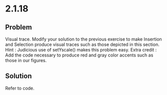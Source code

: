 # 2.1.18

## Problem

Visual trace. Modify your solution to the previous exercise to make Insertion and Selection produce visual traces such as those depicted in this section. Hint : Judicious use of setYscale() makes this problem easy. Extra credit : Add the code necessary to produce red and gray color accents such as those in our figures.

## Solution

Refer to code.
